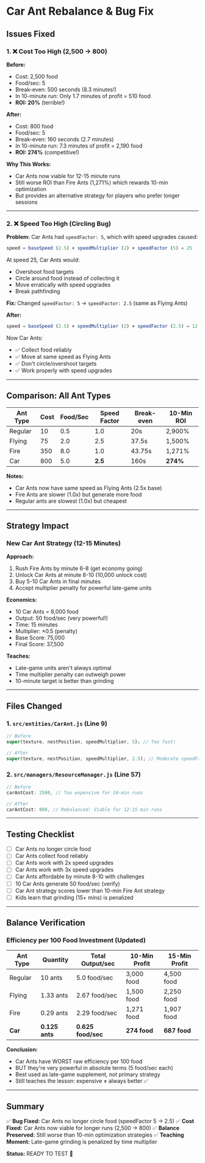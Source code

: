 # Car Ant Rebalance & Bug Fix

## Issues Fixed

### 1. ❌ Cost Too High (2,500 → 800)

**Before:**
- Cost: 2,500 food
- Food/sec: 5
- Break-even: 500 seconds (8.3 minutes!)
- In 10-minute run: Only 1.7 minutes of profit = 510 food
- **ROI: 20%** (terrible!)

**After:**
- Cost: 800 food
- Food/sec: 5
- Break-even: 160 seconds (2.7 minutes)
- In 10-minute run: 7.3 minutes of profit = 2,190 food
- **ROI: 274%** (competitive!)

**Why This Works:**
- Car Ants now viable for 12-15 minute runs
- Still worse ROI than Fire Ants (1,271%) which rewards 10-min optimization
- But provides an alternative strategy for players who prefer longer sessions

---

### 2. ❌ Speed Too High (Circling Bug)

**Problem:**
Car Ants had `speedFactor: 5`, which with speed upgrades caused:
```javascript
speed = baseSpeed (2.5) × speedMultiplier (2) × speedFactor (5) = 25
```

At speed 25, Car Ants would:
- Overshoot food targets
- Circle around food instead of collecting it
- Move erratically with speed upgrades
- Break pathfinding

**Fix:**
Changed `speedFactor: 5` → `speedFactor: 2.5` (same as Flying Ants)

**After:**
```javascript
speed = baseSpeed (2.5) × speedMultiplier (2) × speedFactor (2.5) = 12.5
```

Now Car Ants:
- ✅ Collect food reliably
- ✅ Move at same speed as Flying Ants
- ✅ Don't circle/overshoot targets
- ✅ Work properly with speed upgrades

---

## Comparison: All Ant Types

| Ant Type | Cost | Food/Sec | Speed Factor | Break-even | 10-Min ROI |
|----------|------|----------|--------------|------------|------------|
| Regular  | 10 | 0.5 | 1.0 | 20s | 2,900% |
| Flying   | 75 | 2.0 | 2.5 | 37.5s | 1,500% |
| Fire     | 350 | 8.0 | 1.0 | 43.75s | 1,271% |
| Car      | 800 | 5.0 | **2.5** | 160s | **274%** |

**Notes:**
- Car Ants now have same speed as Flying Ants (2.5x base)
- Fire Ants are slower (1.0x) but generate more food
- Regular ants are slowest (1.0x) but cheapest

---

## Strategy Impact

### New Car Ant Strategy (12-15 Minutes)

**Approach:**
1. Rush Fire Ants by minute 6-8 (get economy going)
2. Unlock Car Ants at minute 8-10 (10,000 unlock cost)
3. Buy 5-10 Car Ants in final minutes
4. Accept multiplier penalty for powerful late-game units

**Economics:**
- 10 Car Ants = 8,000 food
- Output: 50 food/sec (very powerful!)
- Time: 15 minutes
- Multiplier: ×0.5 (penalty)
- Base Score: 75,000
- Final Score: 37,500

**Teaches:**
- Late-game units aren't always optimal
- Time multiplier penalty can outweigh power
- 10-minute target is better than grinding

---

## Files Changed

### 1. `src/entities/CarAnt.js` (Line 9)
```javascript
// Before
super(texture, nestPosition, speedMultiplier, 5); // Too fast!

// After
super(texture, nestPosition, speedMultiplier, 2.5); // Moderate speedFactor
```

### 2. `src/managers/ResourceManager.js` (Line 57)
```javascript
// Before
carAntCost: 2500, // Too expensive for 10-min runs

// After
carAntCost: 800, // Rebalanced: Viable for 12-15 min runs
```

---

## Testing Checklist

- [ ] Car Ants no longer circle food
- [ ] Car Ants collect food reliably
- [ ] Car Ants work with 2x speed upgrades
- [ ] Car Ants work with 3x speed upgrades
- [ ] Car Ants affordable by minute 8-10 with challenges
- [ ] 10 Car Ants generate 50 food/sec (verify)
- [ ] Car Ant strategy scores lower than 10-min Fire Ant strategy
- [ ] Kids learn that grinding (15+ mins) is penalized

---

## Balance Verification

### Efficiency per 100 Food Investment (Updated)

| Ant Type | Quantity | Total Output/sec | 10-Min Profit | 15-Min Profit |
|----------|----------|------------------|---------------|---------------|
| Regular  | 10 ants  | 5.0 food/sec     | 3,000 food    | 4,500 food    |
| Flying   | 1.33 ants| 2.67 food/sec    | 1,500 food    | 2,250 food    |
| Fire     | 0.29 ants| 2.29 food/sec    | 1,271 food    | 1,907 food    |
| **Car**  | **0.125 ants** | **0.625 food/sec** | **274 food** | **687 food** |

**Conclusion:**
- Car Ants have WORST raw efficiency per 100 food
- BUT they're very powerful in absolute terms (5 food/sec each)
- Best used as late-game supplement, not primary strategy
- Still teaches the lesson: expensive ≠ always better ✅

---

## Summary

✅ **Bug Fixed:** Car Ants no longer circle food (speedFactor 5 → 2.5)
✅ **Cost Fixed:** Car Ants now viable for longer runs (2,500 → 800)
✅ **Balance Preserved:** Still worse than 10-min optimization strategies
✅ **Teaching Moment:** Late-game grinding is penalized by time multiplier

**Status:** READY TO TEST 🚗
